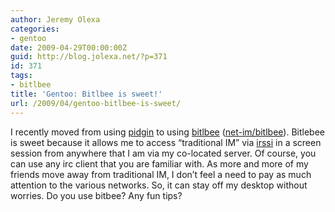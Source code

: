 ```yaml
---
author: Jeremy Olexa
categories:
- gentoo
date: 2009-04-29T00:00:00Z
guid: http://blog.jolexa.net/?p=371
id: 371
tags:
- bitlbee
title: 'Gentoo: Bitlbee is sweet!'
url: /2009/04/gentoo-bitlbee-is-sweet/
---
```


I recently moved from using [pidgin][1] to using [bitlbee][2] ([net-im/bitlbee][3]). Bitlebee is sweet because it allows me to access &#8220;traditional IM&#8221; via [irssi][4] in a screen session from anywhere that I am via my co-located server. Of course, you can use any irc client that you are familiar with. As more and more of my friends move away from traditional IM, I don&#8217;t feel a need to pay as much attention to the various networks. So, it can stay off my desktop without worries. Do you use bitbee? Any fun tips?

 [1]: http://www.pidgin.im/
 [2]: http://www.bitlbee.org
 [3]: http://packages.gentoo.org/package/net-im/bitlbee
 [4]: http://irssi.org/